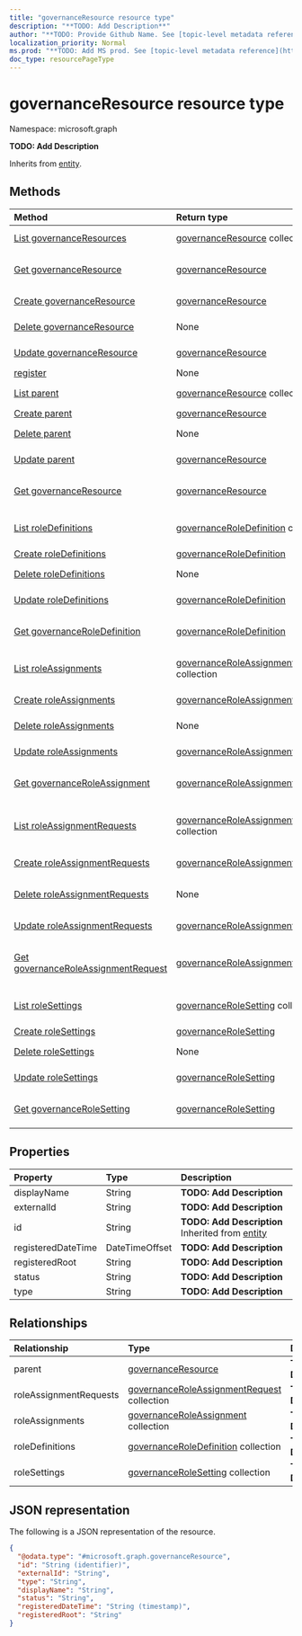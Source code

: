 ```yaml
---
title: "governanceResource resource type"
description: "**TODO: Add Description**"
author: "**TODO: Provide Github Name. See [topic-level metadata reference](https://msgo.azurewebsites.net/add/document/guidelines/metadata.html#topic-level-metadata)**"
localization_priority: Normal
ms.prod: "**TODO: Add MS prod. See [topic-level metadata reference](https://msgo.azurewebsites.net/add/document/guidelines/metadata.html#topic-level-metadata)**"
doc_type: resourcePageType
---
```


# governanceResource resource type


Namespace: microsoft.graph

**TODO: Add Description**


Inherits from [entity](../resources/entity.md).

## Methods
|Method|Return type|Description|
|:---|:---|:---|
|[List governanceResources](../api/governanceresource-list.md)|[governanceResource](../resources/governanceresource.md) collection|Get a list of the [governanceResource](../resources/governanceresource.md) objects and their properties.|
|[Get governanceResource](../api/governanceresource-get.md)|[governanceResource](../resources/governanceresource.md)|Read the properties and relationships of a [governanceResource](../resources/governanceresource.md) object.|
|[Create governanceResource](../api/governanceresource-post-governanceresources.md)|[governanceResource](../resources/governanceresource.md)|Create a new [governanceResource](../resources/governanceresource.md) object.|
|[Delete governanceResource](../api/governanceresource-delete.md)|None|Deletes a [governanceResource](../resources/governanceresource.md) object.|
|[Update governanceResource](../api/governanceresource-update.md)|[governanceResource](../resources/governanceresource.md)|Update the properties of a [governanceResource](../resources/governanceresource.md) object.|
|[register](../api/governanceresource-register.md)|None|**TODO: Add Description**|
|[List parent](../api/governanceresource-list-parent.md)|[governanceResource](../resources/governanceresource.md) collection|Get the governanceResources from the parent navigation property.|
|[Create parent](../api/governanceresource-post-parent.md)|[governanceResource](../resources/governanceresource.md)|Create a new parent object.|
|[Delete parent](../api/governanceresource-delete-parent.md)|None|Delete a [governanceResource](../resources/governanceresource.md) object.|
|[Update parent](../api/governanceresource-update-parent.md)|[governanceResource](../resources/governanceresource.md)|Update the properties of a parent object.|
|[Get governanceResource](../api/governanceresource-get.md)|[governanceResource](../resources/governanceresource.md)|Read the properties and relationships of a [governanceResource](../resources/governanceresource.md) object.|
|[List roleDefinitions](../api/governanceresource-list-roledefinitions.md)|[governanceRoleDefinition](../resources/governanceroledefinition.md) collection|Get the governanceRoleDefinitions from the roleDefinitions navigation property.|
|[Create roleDefinitions](../api/governanceresource-post-roledefinitions.md)|[governanceRoleDefinition](../resources/governanceroledefinition.md)|Create a new roleDefinitions object.|
|[Delete roleDefinitions](../api/governanceresource-delete-roledefinitions.md)|None|Delete a [governanceRoleDefinition](../resources/governanceroledefinition.md) object.|
|[Update roleDefinitions](../api/governanceresource-update-roledefinitions.md)|[governanceRoleDefinition](../resources/governanceroledefinition.md)|Update the properties of a roleDefinitions object.|
|[Get governanceRoleDefinition](../api/governanceroledefinition-get.md)|[governanceRoleDefinition](../resources/governanceroledefinition.md)|Read the properties and relationships of a [governanceRoleDefinition](../resources/governanceroledefinition.md) object.|
|[List roleAssignments](../api/governanceresource-list-roleassignments.md)|[governanceRoleAssignment](../resources/governanceroleassignment.md) collection|Get the governanceRoleAssignments from the roleAssignments navigation property.|
|[Create roleAssignments](../api/governanceresource-post-roleassignments.md)|[governanceRoleAssignment](../resources/governanceroleassignment.md)|Create a new roleAssignments object.|
|[Delete roleAssignments](../api/governanceresource-delete-roleassignments.md)|None|Delete a [governanceRoleAssignment](../resources/governanceroleassignment.md) object.|
|[Update roleAssignments](../api/governanceresource-update-roleassignments.md)|[governanceRoleAssignment](../resources/governanceroleassignment.md)|Update the properties of a roleAssignments object.|
|[Get governanceRoleAssignment](../api/governanceroleassignment-get.md)|[governanceRoleAssignment](../resources/governanceroleassignment.md)|Read the properties and relationships of a [governanceRoleAssignment](../resources/governanceroleassignment.md) object.|
|[List roleAssignmentRequests](../api/governanceresource-list-roleassignmentrequests.md)|[governanceRoleAssignmentRequest](../resources/governanceroleassignmentrequest.md) collection|Get the governanceRoleAssignmentRequests from the roleAssignmentRequests navigation property.|
|[Create roleAssignmentRequests](../api/governanceresource-post-roleassignmentrequests.md)|[governanceRoleAssignmentRequest](../resources/governanceroleassignmentrequest.md)|Create a new roleAssignmentRequests object.|
|[Delete roleAssignmentRequests](../api/governanceresource-delete-roleassignmentrequests.md)|None|Delete a [governanceRoleAssignmentRequest](../resources/governanceroleassignmentrequest.md) object.|
|[Update roleAssignmentRequests](../api/governanceresource-update-roleassignmentrequests.md)|[governanceRoleAssignmentRequest](../resources/governanceroleassignmentrequest.md)|Update the properties of a roleAssignmentRequests object.|
|[Get governanceRoleAssignmentRequest](../api/governanceroleassignmentrequest-get.md)|[governanceRoleAssignmentRequest](../resources/governanceroleassignmentrequest.md)|Read the properties and relationships of a [governanceRoleAssignmentRequest](../resources/governanceroleassignmentrequest.md) object.|
|[List roleSettings](../api/governanceresource-list-rolesettings.md)|[governanceRoleSetting](../resources/governancerolesetting.md) collection|Get the governanceRoleSettings from the roleSettings navigation property.|
|[Create roleSettings](../api/governanceresource-post-rolesettings.md)|[governanceRoleSetting](../resources/governancerolesetting.md)|Create a new roleSettings object.|
|[Delete roleSettings](../api/governanceresource-delete-rolesettings.md)|None|Delete a [governanceRoleSetting](../resources/governancerolesetting.md) object.|
|[Update roleSettings](../api/governanceresource-update-rolesettings.md)|[governanceRoleSetting](../resources/governancerolesetting.md)|Update the properties of a roleSettings object.|
|[Get governanceRoleSetting](../api/governancerolesetting-get.md)|[governanceRoleSetting](../resources/governancerolesetting.md)|Read the properties and relationships of a [governanceRoleSetting](../resources/governancerolesetting.md) object.|

## Properties
|Property|Type|Description|
|:---|:---|:---|
|displayName|String|**TODO: Add Description**|
|externalId|String|**TODO: Add Description**|
|id|String|**TODO: Add Description** Inherited from [entity](../resources/entity.md)|
|registeredDateTime|DateTimeOffset|**TODO: Add Description**|
|registeredRoot|String|**TODO: Add Description**|
|status|String|**TODO: Add Description**|
|type|String|**TODO: Add Description**|

## Relationships
|Relationship|Type|Description|
|:---|:---|:---|
|parent|[governanceResource](../resources/governanceresource.md)|**TODO: Add Description**|
|roleAssignmentRequests|[governanceRoleAssignmentRequest](../resources/governanceroleassignmentrequest.md) collection|**TODO: Add Description**|
|roleAssignments|[governanceRoleAssignment](../resources/governanceroleassignment.md) collection|**TODO: Add Description**|
|roleDefinitions|[governanceRoleDefinition](../resources/governanceroledefinition.md) collection|**TODO: Add Description**|
|roleSettings|[governanceRoleSetting](../resources/governancerolesetting.md) collection|**TODO: Add Description**|

## JSON representation
The following is a JSON representation of the resource.
<!-- {
  "blockType": "resource",
  "keyProperty": "id",
  "@odata.type": "microsoft.graph.governanceResource",
  "baseType": "microsoft.graph.entity",
  "openType": true
}
-->
``` json
{
  "@odata.type": "#microsoft.graph.governanceResource",
  "id": "String (identifier)",
  "externalId": "String",
  "type": "String",
  "displayName": "String",
  "status": "String",
  "registeredDateTime": "String (timestamp)",
  "registeredRoot": "String"
}
```

